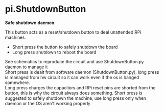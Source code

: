 # pi.ShutdownButton
__Safe shutdown daemon__

This button acts as a reset/shutdown button to deal unattended RPi machines.

- Short press the button to safely shutdown the board
- Long press shutdown to reboot the board

See schematics to reproduce the circuit and use ShutdownButton.py daemon to manage it<br/>
Short press is dealt from software daemon (ShutdownButton.py), long press is managed from hw circuit so it can work even if the os is hanged somewhere.<br/>
Long press charges the capacitors and RPi reset pins are shorted from the button, this is why the circuit always does something. Short press is suggested to safely shutdown the machine, use long press only when daemon or the OS aren't working properly
